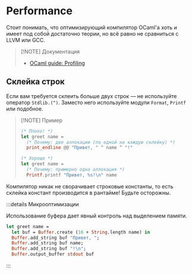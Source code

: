 # Performance

Стоит понимать, что оптимизирующий компилятор OCaml'а хоть и имеет под собой достаточно теории,
но всё равно не сравниться с LLVM или GCC.

> [!NOTE] Документация 
> 
> - [OCaml guide: Profiling](https://ocaml.org/docs/profiling) 

## Склейка строк

Если вам требуется склеить больше двух строк &mdash; не используйте оператор `Stdlib.(^)`.
Заместо него используйте модули `Format`, `Printf` или подобное.

> [!NOTE] Пример
> 
> ```ocaml
> (* Плохо! *)
> let greet name = 
>   (* Почему: две аллокации (по одной на каждую склейку) *)
>   print_endline @@ "Привет, " ^ name ^ "!"
> 
> (* Хорошо *)
> let greet name = 
>   (* Почему: примерно одна аллокация *)
>   Printf.printf "Привет, %s!\n" name
> ```

Компилятор никак не сворачивает строковые константы, то есть склейка констант производится в рантайме!
Будьте осторожны.

:::details Микрооптимизации 

Использование буфера дает явный контроль над выделением памяти.

```ocaml
let greet name = 
  let buf = Buffer.create (16 + String.length name) in 
  Buffer.add_string buf "Привет, ";
  Buffer.add_string buf name;
  Buffer.add_string buf "!\n";
  Buffer.output_buffer stdout buf
```

:::